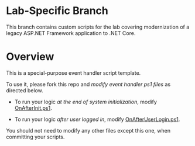 # Lab-Specific Branch
This branch contains custom scripts for the lab covering modernization of a legacy ASP.NET Framework application to .NET Core.

# Overview

This is a special-purpose event handler script template.

To use it, please fork this repo and *modify event handler 
ps1 files* as directed below.

* To run your logic *at the end of system initialization*,
  modify [OnAfterInit.ps1](./src/OnAfterInit.ps1).

* To run your logic *after user logged in*,
  modify [OnAfterUserLogin.ps1](./src/OnAfterUserLogin.ps1).

You should not need to modify any other files except this one,
when committing your scripts.